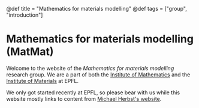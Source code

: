 @def title = "Mathematics for materials modelling"
@def tags = ["group", "introduction"]

# Mathematics for materials modelling (MatMat)

Welcome to the website of the *Mathematics for materials modelling* research group.
We are a part of both
the [Institute of Mathematics](https://www.epfl.ch/schools/sb/research/math/)
and the
[Institute of Materials](https://sti.epfl.ch/imx/)
at EPFL.

We only got started recently at EPFL, so please bear with us
while this website mostly links to content from [Michael Herbst's website](https://michael-herbst.com).
